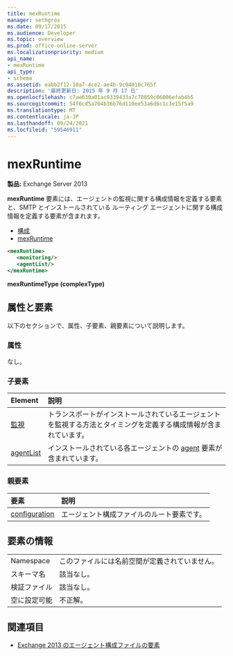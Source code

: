 ```yaml
---
title: mexRuntime
manager: sethgros
ms.date: 09/17/2015
ms.audience: Developer
ms.topic: overview
ms.prod: office-online-server
ms.localizationpriority: medium
api_name:
- mexRuntime
api_type:
- schema
ms.assetid: eabb2f12-10a7-4ce2-ae4b-9c04010c765f
description: '最終更新日: 2015 年 9 月 17 日'
ms.openlocfilehash: c7ae630a01ac0339433a7c78859c06006efab4b5
ms.sourcegitcommit: 54f6cd5a704b36b76d110ee53a6d6c1c3e15f5a9
ms.translationtype: MT
ms.contentlocale: ja-JP
ms.lasthandoff: 09/24/2021
ms.locfileid: "59546911"
---
```

# <a name="mexruntime"></a>mexRuntime
  
**製品:** Exchange Server 2013
  
**mexRuntime** 要素には、エージェントの監視に関する構成情報を定義する要素と、SMTP とインストールされている ルーティング エージェントに関する構成情報を定義する要素が含まれます。 
  
- [構成](configuration.md)  
- [mexRuntime](mexruntime.md)
  
```XML
<mexRuntime>
   <monitoring/>
   <agentList/>
</mexRuntime>
```

**mexRuntimeType (complexType)**

## <a name="attributes-and-elements"></a>属性と要素

以下のセクションで、属性、子要素、親要素について説明します。
  
### <a name="attributes"></a>属性

なし。
  
### <a name="child-elements"></a>子要素

|**Element**|**説明**|
|:-----|:-----|
|[監視](monitoring.md) <br/> |トランスポートがインストールされているエージェントを監視する方法とタイミングを定義する構成情報が含まれています。  <br/> |
|[agentList](agentlist.md) <br/> |インストールされている各エージェントの [agent](agent.md) 要素が含まれています。  <br/> |
   
### <a name="parent-elements"></a>親要素

|**要素**|**説明**|
|:-----|:-----|
|[configuration](configuration.md) <br/> |エージェント構成ファイルのルート要素です。  <br/> |
   
## <a name="element-information"></a>要素の情報

|||
|:-----|:-----|
|Namespace  <br/> |このファイルには名前空間が定義されていません。  <br/> |
|スキーマ名  <br/> |該当なし。  <br/> |
|検証ファイル  <br/> |該当なし。  <br/> |
|空に設定可能  <br/> |不正解。  <br/> |
   
## <a name="see-also"></a>関連項目

- [Exchange 2013 のエージェント構成ファイルの要素](agents-configuration-file-elements-for-exchange-2013.md)

